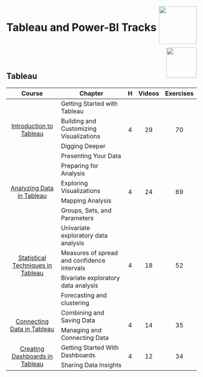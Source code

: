<img align="right" width="100" src="https://github.com/cs-MohamedAyman/eLearning-Platforms/blob/master/DataCamp-Tracks/org-logos/datacamp.jpg">

# Tableau and Power-BI Tracks

<br>
<img align="right" width="80" src="https://github.com/cs-MohamedAyman/eLearning-Platforms/blob/master/DataCamp-Tracks/org-logos/tableau.jpg">
<br><br>

## Tableau

<table>
    <thead>
        <tr>
            <th width="40%">Course</th>
            <th width="60%">Chapter</th>
            <th>H</th>
            <th>Videos</th>
            <th>Exercises</th>
        </tr>
    </thead>
    <tbody>
            <tr>
                <td rowspan=4 align="center">
<a href="https://learn.datacamp.com/courses/introduction-to-tableau">Introduction to Tableau</a><br>
                <td align="left">Getting Started with Tableau</td>
                <td rowspan=4 align="center">4</td>
                <td rowspan=4 align="center">29</td>
                <td rowspan=4 align="center">70</td>
                </td>
            </tr>
            <tr>
                <td align="left">Building and Customizing Visualizations</td>
            </tr>
            <tr>
                <td align="left">Digging Deeper</td>
            </tr>
            <tr>
                <td align="left">Presenting Your Data</td>
            </tr>
            <tr>
                <td rowspan=4 align="center">
<a href="https://learn.datacamp.com/courses/analyzing-data-in-tableau">Analyzing Data in Tableau</a><br>
                <td align="left">Preparing for Analysis</td>
                <td rowspan=4 align="center">4</td>
                <td rowspan=4 align="center">24</td>
                <td rowspan=4 align="center">69</td>
                </td>
            </tr>
            <tr>
                <td align="left">Exploring Visualizations</td>
            </tr>
            <tr>
                <td align="left">Mapping Analysis</td>
            </tr>
            <tr>
                <td align="left">Groups, Sets, and Parameters</td>
            </tr>
            <tr>
                <td rowspan=4 align="center">
<a href="https://learn.datacamp.com/courses/statistical-techniques-in-tableau">Statistical Techniques in Tableau</a><br>
                <td align="left">Univariate exploratory data analysis</td>
                <td rowspan=4 align="center">4</td>
                <td rowspan=4 align="center">18</td>
                <td rowspan=4 align="center">52</td>
                </td>
            </tr>
            <tr>
                <td align="left">Measures of spread and confidence intervals</td>
            </tr>
            <tr>
                <td align="left">Bivariate exploratory data analysis</td>
            </tr>
            <tr>
                <td align="left">Forecasting and clustering</td>
            </tr>
            <tr>
                <td rowspan=2 align="center">
<a href="https://learn.datacamp.com/courses/connecting-data-in-tableau">Connecting Data in Tableau</a><br>
                <td align="left">Combining and Saving Data</td>
                <td rowspan=2 align="center">4</td>
                <td rowspan=2 align="center">14</td>
                <td rowspan=2 align="center">35</td>
                </td>
            </tr>
            <tr>
                <td align="left">Managing and Connecting Data</td>
            </tr>
            <tr>
                <td rowspan=2 align="center">
<a href="https://learn.datacamp.com/courses/creating-dashboards-in-tableau">Creating Dashboards in Tableau</a><br>
                <td align="left">Getting Started With Dashboards</td>
                <td rowspan=2 align="center">4</td>
                <td rowspan=2 align="center">12</td>
                <td rowspan=2 align="center">34</td>
                </td>
            </tr>
            <tr>
                <td align="left">Sharing Data Insights</td>
            </tr>
    </tbody>
</table>
